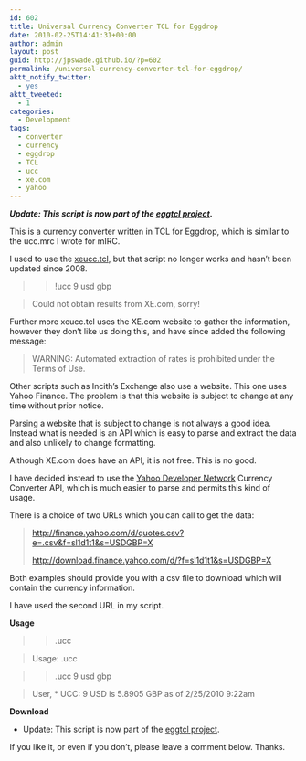 ```yaml
---
id: 602
title: Universal Currency Converter TCL for Eggdrop
date: 2010-02-25T14:41:31+00:00
author: admin
layout: post
guid: http://jpswade.github.io/?p=602
permalink: /universal-currency-converter-tcl-for-eggdrop/
aktt_notify_twitter:
  - yes
aktt_tweeted:
  - 1
categories:
  - Development
tags:
  - converter
  - currency
  - eggdrop
  - TCL
  - ucc
  - xe.com
  - yahoo
---
```

<p class="lead">
  <strong><em>Update: This script is now part of the <a href="http://eggtcl.github.io/">eggtcl project</a>.</em></strong>
</p>

This is a currency converter written in TCL for Eggdrop, which is similar to the ucc.mrc I wrote for mIRC.

I used to use the [xeucc.tcl](http://members.dandy.net/~fbn/xeucc.tcl.txt), but that script no longer works and hasn&#8217;t been updated since 2008.

> > !ucc 9 usd gbp
  
> <Bot> Could not obtain results from XE.com, sorry!

<!--more-->Further more xeucc.tcl uses the XE.com website to gather the information, however they don&#8217;t like us doing this, and have since added the following message:

> WARNING: Automated extraction of rates is prohibited under the Terms of Use.

Other scripts such as Incith&#8217;s Exchange also use a website. This one uses Yahoo Finance. The problem is that this website is subject to change at any time without prior notice.

Parsing a website that is subject to change is not always a good idea. Instead what is needed is an API which is easy to parse and extract the data and also unlikely to change formatting.

Although XE.com does have an API, it is not free. This is no good.

I have decided instead to use the [Yahoo Developer Network](http://developer.yahoo.com/) Currency Converter API, which is much easier to parse and permits this kind of usage.

There is a choice of two URLs which you can call to get the data:

> <http://finance.yahoo.com/d/quotes.csv?e=.csv&f=sl1d1t1&s=USDGBP=X>
> 
> <http://download.finance.yahoo.com/d/?f=sl1d1t1&s=USDGBP=X>

Both examples should provide you with a csv file to download which will contain the currency information.

I have used the second URL in my script.

**Usage**

> > .ucc
  
> <Bot> Usage: .ucc <amount> <from> <to>
  
> > .ucc 9 usd gbp
  
> <Bot> User, * UCC: 9 USD is 5.8905 GBP as of 2/25/2010 9:22am

**Download**

  * Update: This script is now part of the [eggtcl project](http://eggtcl.github.io/).

If you like it, or even if you don&#8217;t, please leave a comment below. Thanks.